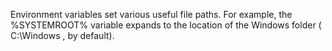 



Environment variables set various useful file paths. For example, the %SYSTEMROOT% variable expands to the location of the Windows folder ( C:\Windows , by default).